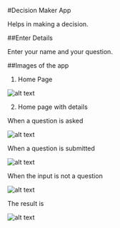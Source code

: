 #Decision Maker App

Helps in making a decision. 

##Enter Details

Enter your name and your question.

##Images of the app

1. Home Page

![alt text](https://github.com/preranah/MyFirstApp/blob/master/images/page1APP.png)

2. Home page with details

When a question is asked

![alt text](https://github.com/preranah/MyFirstApp/blob/master/images/page2APP.png)

When a question is submitted

![alt text](https://github.com/preranah/MyFirstApp/blob/master/images/page3APP.png)

When the input is not a question

![alt text](https://github.com/preranah/MyFirstApp/blob/master/images/page4APP.png)

The result is 

![alt text](https://github.com/preranah/MyFirstApp/blob/master/images/page5APP.png)


